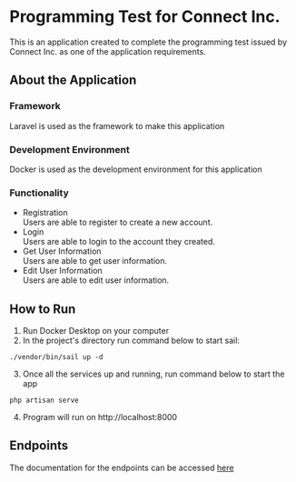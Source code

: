 # Programming Test for Connect Inc.
This is an application created to complete the programming test issued by Connect Inc. as one of the application requirements.

## About the Application
### Framework
Laravel is used as the framework to make this application
### Development Environment
Docker is used as the development environment for this application
### Functionality
- Registration  
    Users are able to register to create a new account.
- Login  
    Users are able to login to the account they created.
- Get User Information  
    Users are able to get user information.
- Edit User Information  
    Users are able to edit user information.

## How to Run
1. Run Docker Desktop on your computer
2. In the project's directory run command below to start sail: 
```linux
./vendor/bin/sail up -d
```
3. Once all the services up and running, run command below to start the app
```terminal
php artisan serve
```
4. Program will run on http://localhost:8000

## Endpoints
The documentation for the endpoints can be accessed [here](https://documenter.getpostman.com/view/15711746/UVyn3K5a)
